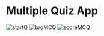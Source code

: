 # Multiple Quiz App

![startQ](https://user-images.githubusercontent.com/60463836/185853431-d945a6d6-21d1-41cc-b4e2-4b3afb6737e4.PNG)
![broMCQ](https://user-images.githubusercontent.com/60463836/185854518-9846512c-bd87-470e-9a5f-e67527be4ffe.PNG)
![scoreMCQ](https://user-images.githubusercontent.com/60463836/185854540-b3dc1422-a9d3-4cff-9d0a-6ae44383ba2e.PNG)
